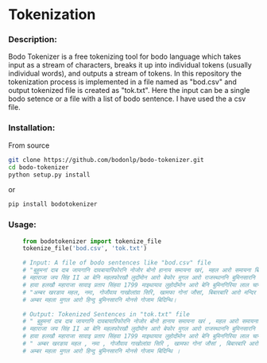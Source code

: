 Tokenization
=============
### Description:
Bodo Tokenizer is a free tokenizing tool for bodo language which takes input as a stream of characters, breaks it up into individual tokens (usually individual words), and outputs a stream of tokens. In this repository the tokenization process is implemented in a file named as "bod.csv" and output tokenized file is created as "tok.txt". 
Here the input can be a single bodo setence or a file with a list of bodo sentence. I have used the a csv file.
### Installation:
From source
```bash
git clone https://github.com/bodonlp/bodo-tokenizer.git
cd bodo-tokenizer
python setup.py install
```
or 
```bash
pip install bodotokenizer
```
### Usage:
```python
    from bodotokenizer import tokenize_file
    tokenize_file('bod.csv', 'tok.txt')

    # Input: A file of bodo sentences like "bod.csv" file
    # "बुहुमनां दाब दाब जायगानि दावबायारिफोरनि नोजोर बोनो हानाय समायना खरं, महल आरो समायना बिलोमाफोरनि थाखाय बे नोगोरा मुंदांखा।"
    # महाराजा जय सिंह II आ बेनि महलफोरखौ लुदोंमोन आरो बेफोर मुगल आरो राजस्थाननि बुमिनसारनि गलाइमोनदेर।
    # हावा हलखौ महाराजा सावाइ प्रताप सिंहवा 1799 माइथायाव लुहोदोंमोन आरो बेनि बुमिनगिरिया लाल चान्द उस्तामोन।
    # "अम्बर खरङाव महल, नमा, गोजौवाव गाखोलांग्रा सिरि, खामफा गोनां जौसां, बिबारबारि आरो मन्दिर गोनां माखासे खथाफोर दं।"
    # अम्बर महला मुगल आरो हिन्दु बुमिनसारनि मोनसे गोजाम बिदिन्थि।

    # Output: Tokenized Sentences in "tok.txt" file
    # " बुहुमनां दाब दाब जायगानि दावबायारिफोरनि नोजोर बोनो हानाय समायना खरं , महल आरो समायना बिलोमाफोरनि थाखाय बे नोगोरा मुंदांखा । "
    # महाराजा जय सिंह II आ बेनि महलफोरखौ लुदोंमोन आरो बेफोर मुगल आरो राजस्थाननि बुमिनसारनि गलाइमोनदेर ।
    # हावा हलखौ महाराजा सावाइ प्रताप सिंहवा 1799 माइथायाव लुहोदोंमोन आरो बेनि बुमिनगिरिया लाल चान्द उस्तामोन ।
    # " अम्बर खरङाव महल , नमा , गोजौवाव गाखोलांग्रा सिरि , खामफा गोनां जौसां , बिबारबारि आरो मन्दिर गोनां माखासे खथाफोर दं । "
    # अम्बर महला मुगल आरो हिन्दु बुमिनसारनि मोनसे गोजाम बिदिन्थि ।
```
